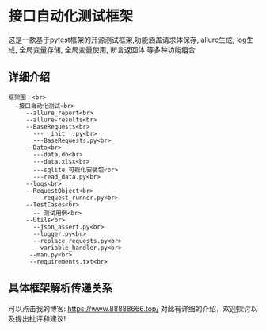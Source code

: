 # 接口自动化测试框架

这是一款基于pytest框架的开源测试框架,功能涵盖请求体保存, allure生成, log生成, 全局变量存储, 全局变量使用, 断言返回体 等多种功能组合

## 详细介绍

    框架图：<br>
      —接口自动化测试<br>
         --allure_report<br>
         --allure-results<br>
         --BaseRequests<br>
           ---__init__.py<br>
           ---BaseRequests.py<br>
         --Data<br>
           ---data.db<br>
           ---data.xlsx<br>
           ---sqlite 可视化安装包<br>
           ---read_data.py<br>
         --logs<br>
         --RequestObject<br>
           ---request_runner.py<br>
         --TestCases<br>
           -- 测试用例<br>
         --Utils<br>
           --json_assert.py<br>
           --logger.py<br>
           --replace_requests.py<br>
           --variable_handler.py<br>
          --man.py<br>
          --requirements.txt<br>
         
           

## 具体框架解析传递关系
  
  可以点击我的博客: https://www.88888666.top/  对此有详细的介绍，欢迎探讨以及提出批评和建议!          